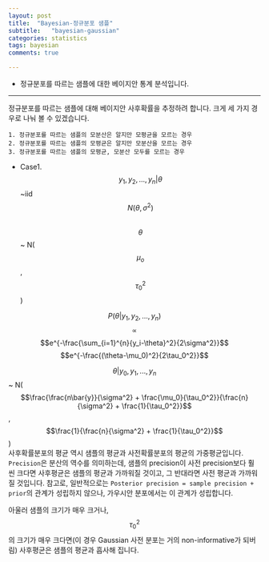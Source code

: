 ```yaml
---
layout: post
title:  "Bayesian-정규분포 샘플"
subtitle:   "bayesian-gaussian"
categories: statistics
tags: bayesian
comments: true

---
```


- 정규분포를 따르는 샘플에 대한 베이지안 통계 분석입니다. 

---  

정규분포를 따르는 샘플에 대해 베이지안 사후확률을 추정하려 합니다. 크게 세 가지 경우로 나눠 볼 수 있겠습니다. 
```  
1. 정규분포를 따르는 샘플의 모분산은 알지만 모평균을 모르는 경우  
2. 정규분포를 따르는 샘플의 모평균은 알지만 모분산을 모르는 경우  
3. 정규분포를 따르는 샘플의 모평균, 모분산 모두를 모르는 경우  
```  

- Case1.  
$$y_1, y_2, ... , y_n | \theta $$ ~iid $$N(\theta, \sigma^2)$$  
$$\theta$$ ~ N($$\mu_o$$, $$\tau_0^2$$)  

$$P(\theta|y_1, y_2, ..., y_n)$$ $$\propto$$ $$e^{-\frac{\sum_{i=1}^{n}{y_i-\theta}^2}{2\sigma^2}}$$$$e^{-\frac{(\theta-\mu_0)^2}{2\tau_0^2}}$$  


$$\theta|y_0, y_1, ..., y_n$$ ~ N($$\frac{\frac{n\bar{y}}{\sigma^2} + \frac{\mu_0}{\tau_0^2}}{\frac{n}{\sigma^2} + \frac{1}{\tau_0^2}}$$,$$\frac{1}{\frac{n}{\sigma^2} + \frac{1}{\tau_0^2}}$$)  
사후확률분포의 평균 역시 샘플의 평균과 사전확률분포의 평균의 가중평균입니다. `Precision`은 분산의 역수를 의미하는데, 샘플의 precision이 사전 precision보다 
훨씬 크다면 사후평균은 샘플의 평균과 가까워질 것이고, 그 반대라면 사전 평균과 가까워질 것입니다. 참고로, 
일반적으로는 `Posterior precision = sample precision + prior`의 관계가 성립하지 않으나, 가우시안 분포에서는 이 관계가 성립합니다.  

아울러 샘플의 크기가 매우 크거나, $$\tau_0^2$$의 크기가 매우 크다면(이 경우 Gaussian 사전 분포는 거의 non-informative가 되버림) 사후평균은 
샘플의 평균과 흡사해 집니다. 
